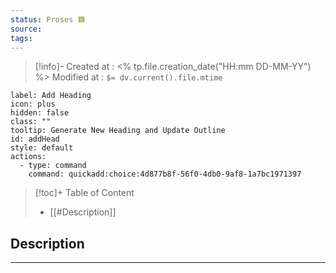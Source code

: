 ```yaml
---
status: Proses 🟦
source: 
tags:
---
```



>[!info]-
> Created at : <% tp.file.creation_date("HH:mm DD-MM-YY") %>
> Modified at  : `$= dv.current().file.mtime`


```meta-bind-button
label: Add Heading
icon: plus
hidden: false
class: ""
tooltip: Generate New Heading and Update Outline
id: addHead
style: default
actions:
  - type: command
    command: quickadd:choice:4d877b8f-56f0-4db0-9af8-1a7bc1971397
```

>[!toc]+ Table of Content 
>
> - [[#Description]]


## Description
---
